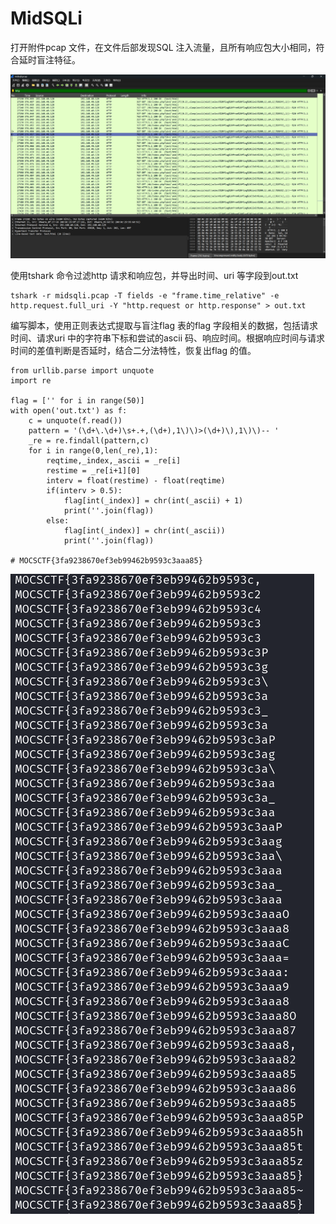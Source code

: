 # MidSQLi

打开附件pcap 文件，在文件后部发现SQL 注入流量，且所有响应包大小相同，符合延时盲注特征。

![image-20250614182547273](img/image-20250614182547273.png)

使用tshark 命令过滤http 请求和响应包，并导出时间、uri 等字段到out.txt 

```
tshark -r midsqli.pcap -T fields -e "frame.time_relative" -e http.request.full_uri -Y "http.request or http.response" > out.txt
```

编写脚本，使用正则表达式提取与盲注flag 表的flag 字段相关的数据，包括请求时间、请求uri 中的字符串下标和尝试的ascii 码、响应时间。根据响应时间与请求时间的差值判断是否延时，结合二分法特性，恢复出flag 的值。

```
from urllib.parse import unquote
import re

flag = ['' for i in range(50)]
with open('out.txt') as f:
    c = unquote(f.read())
    pattern = '(\d+\.\d+)\s+.+,(\d+),1\)\)>(\d+)\),1\)\)-- '
    _re = re.findall(pattern,c)
    for i in range(0,len(_re),1):
        reqtime,_index,_ascii = _re[i]
        restime = _re[i+1][0]
        interv = float(restime) - float(reqtime)
        if(interv > 0.5):
            flag[int(_index)] = chr(int(_ascii) + 1)
            print(''.join(flag))
        else:
            flag[int(_index)] = chr(int(_ascii))
            print(''.join(flag))

# MOCSCTF{3fa9238670ef3eb99462b9593c3aaa85}
```

![image-20250614183232673](img/image-20250614183232673.png)